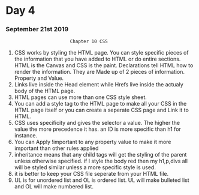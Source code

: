              
             
 # Day 4
### September 21st 2019             
                           
                           
                           
                            Chapter 10 CSS

1. CSS works by styling the HTML page. You can style specific pieces of the information that you have added to HTML or do entire sections. HTML is the Canvas and CSS is the paint. Declarations tell HTML how to render the information. They are Made up of 2 pieces of information. Property and Value. 
2. Links live inside the Head element while Hrefs live inside the actualy body of the HTML page.
3. HTML pages can use more than one CSS style sheet.
4. You can add a style tag to the HTML page to make all your CSS in the HTML page itself or you can create a seperate CSS page and Link it to HTML. 
5. CSS uses specificity and gives the selector a value. The higher the value the more precedence it has. an ID is more specific than h1 for instance. 
6. You can Apply !important to any property value to make it more important than other rules applied
7. inheritance means that any child tags will get the styling of the parent unless otherwise specified. if I style the body red then my h1,p,divs all will be styled similar unless a more specific style is used. 
8. it is better to keep your CSS file seperate from your HTML file.
9. UL is for unordered list and OL is ordered list. UL will make bulleted list and OL will make numbered list. 